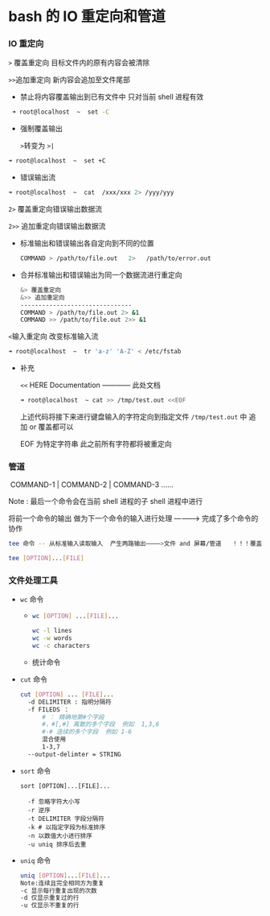 # bash 的 IO 重定向和管道

### IO 重定向

`>`  覆盖重定向  目标文件内的原有内容会被清除

`>>`追加重定向  新内容会追加至文件尾部

- 禁止将内容覆盖输出到已有文件中  只对当前 shell 进程有效

```bash
 ➜ root@localhost  ~  set -C
```

- 强制覆盖输出

  `>`转变为 `>|`

```bash
➜ root@localhost  ~  set +C
```

- 错误输出流
```bash
➜ root@localhost  ~  cat  /xxx/xxx 2> /yyy/yyy
```

  `2>`		覆盖重定向错误输出数据流

  `2>>`		追加重定向错误输出数据流

- 标准输出和错误输出各自定向到不同的位置

  ```bash
  COMMAND > /path/to/file.out   2>   /path/to/error.out
  ```

- 合并标准输出和错误输出为同一个数据流进行重定向

  ```bash
  &> 覆盖重定向
  &>> 追加重定向
  -------------------------------
  COMMAND > /path/to/file.out 2> &1
  COMMAND >> /path/to/file.out 2>> &1
  ```

`<`输入重定向    改变标准输入流 

```bash
➜ root@localhost  ~  tr 'a-z' 'A-Z' < /etc/fstab
```

- 补充

  `<<` 		HERE  Documentation     ————  此处文档

  ```bash
  ➜ root@localhost  ~ cat >> /tmp/test.out <<EOF
  ```

  上述代码将接下来进行键盘输入的字符定向到指定文件 `/tmp/test.out` 中   追加 or 覆盖都可以  

  EOF  为特定字符串  此之前所有字符都将被重定向

### 管道

​	COMMAND-1 | COMMAND-2 | COMMAND-3    ......    

 Note : 最后一个命令会在当前 shell 进程的子 shell 进程中进行

将前一个命令的输出 做为下一个命令的输入进行处理    ————>   完成了多个命令的协作

```bash
tee 命令 -- 从标准输入读取输入  产生两路输出————>文件 and 屏幕/管道   ！！！覆盖输出 ！！！

tee [OPTION]...[FILE]
```

### 文件处理工具

- `wc` 命令

  - ```bash
    wc [OPTION] ...[FILE]...
    
    wc -l lines
    wc -w words
    wc -c characters
    ```

  - 统计命令 

- `cut` 命令

  ``` bash
  cut [OPTION] ... [FILE]...
  	-d DELIMITER : 指明分隔符
  	-f FILEDS ：
  		# ： 精确地第#个字段
  		#，#[,#] 离散的多个字段  例如  1,3,6
  		#-# 连续的多个字段  例如 1-6
  		混合使用
  		1-3,7
  	--output-delimter = STRING
  ```

- `sort` 命令

  ```ba
  sort [OPTION]...[FILE]...
  
  	-f 忽略字符大小写
  	-r 逆序
  	-t DELIMITER 字段分隔符
  	-k # 以指定字段为标准排序
  	-n 以数值大小进行排序
  	-u uniq 排序后去重
  ```

- `uniq` 命令

  ```bash
  uniq [OPTION]...[FILE]...
  Note:连续且完全相同方为重复
  -c 显示每行重复出现的次数
  -d 仅显示重复过的行
  -u 仅显示不重复的行
  ```

    
